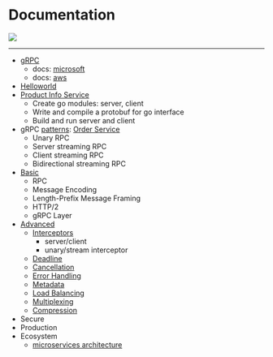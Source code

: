 # Documentation

<img src="https://www.oreilly.com/library/view/grpc-up-and/9781492058328/assets/grpc_0101.png" style="max-width: 700px;">

---

- [gRPC](grpc.md)
  - docs: [microsoft](docs.microsoft.md)
  - docs: [aws](docs.aws.md)
- [Helloworld](../src/helloworld/README.md)
- [Product Info Service](../src/productinfo/README.md)
  - Create go modules: server, client
  - Write and compile a protobuf for go interface
  - Build and run server and client
- gRPC [patterns](patterns.md): [Order Service](../src/orderservice/README.md)
  - Unary RPC
  - Server streaming RPC
  - Client streaming RPC
  - Bidirectional streaming RPC
- [Basic](basic.md)
  - RPC
  - Message Encoding
  - Length-Prefix Message Framing
  - HTTP/2
  - gRPC Layer
- [Advanced](advanced.md)
  - [Interceptors](advanced.md#interceptors)
    - server/client 
    - unary/stream interceptor
  - [Deadline](advanced.md#deadline)
  - [Cancellation](advanced.md#cancellation)
  - [Error Handling](advanced.md#error-handling)
  - [Metadata](advanced.md#metadata)
  - [Load Balancing](advanced.md#load-balancing)
  - [Multiplexing](advanced.md#multiplexing)
  - [Compression](advanced.md#compression)
- Secure
- Production
- Ecosystem
  - [microservices architecture](microservices.md)
